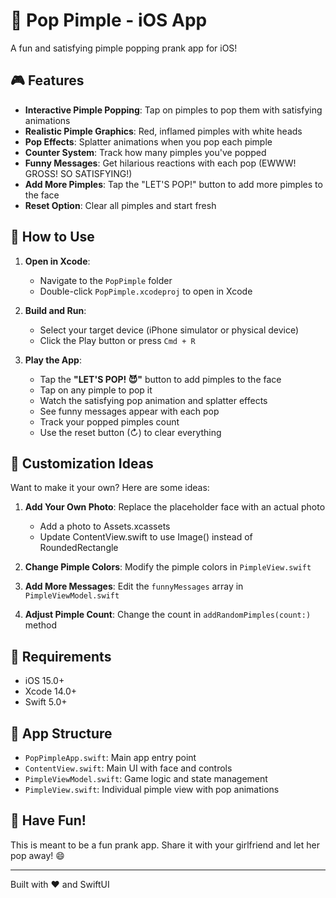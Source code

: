 # 🤮 Pop Pimple - iOS App

A fun and satisfying pimple popping prank app for iOS!

## 🎮 Features

- **Interactive Pimple Popping**: Tap on pimples to pop them with satisfying animations
- **Realistic Pimple Graphics**: Red, inflamed pimples with white heads
- **Pop Effects**: Splatter animations when you pop each pimple
- **Counter System**: Track how many pimples you've popped
- **Funny Messages**: Get hilarious reactions with each pop (EWWW! GROSS! SO SATISFYING!)
- **Add More Pimples**: Tap the "LET'S POP!" button to add more pimples to the face
- **Reset Option**: Clear all pimples and start fresh

## 🚀 How to Use

1. **Open in Xcode**: 
   - Navigate to the `PopPimple` folder
   - Double-click `PopPimple.xcodeproj` to open in Xcode

2. **Build and Run**:
   - Select your target device (iPhone simulator or physical device)
   - Click the Play button or press `Cmd + R`

3. **Play the App**:
   - Tap the **"LET'S POP! 😈"** button to add pimples to the face
   - Tap on any pimple to pop it
   - Watch the satisfying pop animation and splatter effects
   - See funny messages appear with each pop
   - Track your popped pimples count
   - Use the reset button (↻) to clear everything

## 🎨 Customization Ideas

Want to make it your own? Here are some ideas:

1. **Add Your Own Photo**: Replace the placeholder face with an actual photo
   - Add a photo to Assets.xcassets
   - Update ContentView.swift to use Image() instead of RoundedRectangle

2. **Change Pimple Colors**: Modify the pimple colors in `PimpleView.swift`

3. **Add More Messages**: Edit the `funnyMessages` array in `PimpleViewModel.swift`

4. **Adjust Pimple Count**: Change the count in `addRandomPimples(count:)` method

## 📱 Requirements

- iOS 15.0+
- Xcode 14.0+
- Swift 5.0+

## 🎯 App Structure

- `PopPimpleApp.swift`: Main app entry point
- `ContentView.swift`: Main UI with face and controls
- `PimpleViewModel.swift`: Game logic and state management
- `PimpleView.swift`: Individual pimple view with pop animations

## 🎉 Have Fun!

This is meant to be a fun prank app. Share it with your girlfriend and let her pop away! 😄

---

Built with ❤️ and SwiftUI

